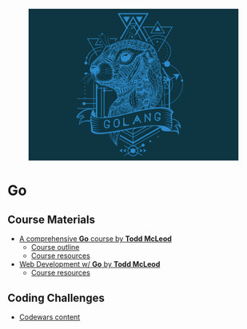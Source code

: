  <p align="center">
    <a title="Golang by Todd Mcleod" href="https://www.udemy.com/course/learn-how-to-code/">
    <img width="420" src="../assets/images/go.jpg">
    </a>
</p>

# Go

## **Course Materials**

- [A comprehensive **Go** course by **Todd McLeod**](https://www.udemy.com/course/learn-how-to-code/)
  - [Course outline](https://docs.google.com/document/d/1ckYpi6hcRkaBUEk975f54oGsHYHu7GhzOk7-nOrkNxo/edit)
  - [Course resources](https://github.com/GoesToEleven/go-programming)
- [Web Development w/ **Go** by **Todd McLeod**](https://www.udemy.com/course/go-programming-language/)
  - [Course resources](https://github.com/GoesToEleven/golang-web-dev)

## Coding Challenges

- [Codewars content](/golang/exercises)
